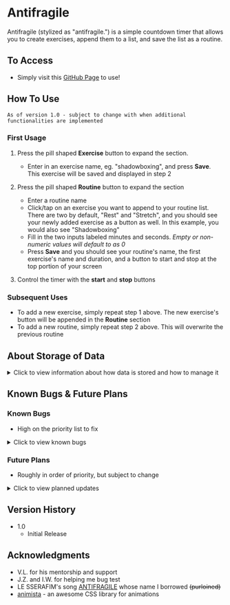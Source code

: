 # Antifragile

Antifragile (stylized as "antifragile.") is a simple countdown timer that allows you to create exercises, append them to a list, and save the list as a routine.

## To Access

* Simply visit this [GitHub Page](https://sherwin-leung.github.io/antifragile/) to use!

## How To Use

`As of version 1.0 - subject to change with when additional functionalities are implemented`

### First Usage

1. Press the pill shaped **Exercise** button to expand the section.
   * Enter in an exercise name, eg. "shadowboxing", and press **Save**. This exercise will be saved and displayed in step 2

2. Press the pill shaped **Routine** button to expand the section
   * Enter a routine name
   * Click/tap on an exercise you want to append to your routine list. There are two by default, "Rest" and "Stretch", and you should see your newly added exercise as a button as well. In this example, you would also see "Shadowboxing"
   * Fill in the two inputs labeled minutes and seconds. _Empty or non-numeric values will default to as 0_
   * Press **Save** and you should see your routine's name, the first exercise's name and duration, and a button to start and stop at the top portion of your screen
3. Control the timer with the **start** and **stop** buttons

### Subsequent Uses

* To add a new exercise, simply repeat step 1 above. The new exercise's button will be appended in the **Routine** section
* To add a new routine, simply repeat step 2 above. This will overwrite the previous routine

## About Storage of Data

<details>
  
<summary>Click to view information about how data is stored and how to manage it</summary>

There is currently no database storage associated with this app. Exercises and routines are stored in the user's device's **local storage**.

While state and exercises/routines persist through each visit, be aware that they _will_ be deleted if a user manually clears their cookies/site data on a **desktop** or **mobile**.

There may be a case where users may want to manually delete their data associated with Antifragile (nothing sensitive, just saved exercises/routines).

At the moment, there is no functionality to clear existing exerises on the timer, only the ability to add new ones. Additionally, currently creating a new routine only overwrites the previous one, and there is no ability to remove it.

There are plans to implement functionalities to allow users to delete existing exercises and routines in the future, but in the mean time, users using the [timer](https://sherwin-leung.github.io/antifragile/) can delete their associated data (and thus starting the timer with a fresh slate) with the following steps:

### Desktop

_On desktop, you can delete local storage for a site directly without erasing all your cookies._
1. Press **F12** to access dev tools
2. Click **Application** tab
3. Expand **Local storage** under _Storage_ category
4. Click **https://sherwin-leung.github.io**
5. Click the **Ø** symbol next to the filter bar to clear all data

### Mobile

* Simply clear your browser's cookies/site data. ***Keep in mind that this will probably sign you out of any sites you've signed into on your phone's browser!***

</details>

## Known Bugs & Future Plans

### Known Bugs

* High on the priority list to fix

<details>

<summary>Click to view known bugs</summary>

* The ability to enter negative number in the input. For example, entering a duration of 1 minute but **-50** as the seconds will result in the timer showing as 01:-50 at first, but upon clicking the play button, the countdown will start properly at 00:10

* Similarly, entering any value over 59 in seconds will cause similar behaviors as above. Entering 0 minutes and **65** seconds will display as 00:65, but become 01:05 once the play button is clicked and will countdown properly

</details>

### Future Plans

* Roughly in order of priority, but subject to change
  
<details>

<summary>Click to view planned updates</summary>

* Implement visual feedback to the user to indicate successes when saving exercises/routines, or errors such as missing an exercise/routine name while saving

* Pause button
* Skip exercise button

* Sounds
* Mute button

* Option to add a "buffer countdown" between each exercise

* Display upcoming exercise's name
* Display how many exercises left in routine
* Highlight where the user progress

* Ability to delete exercises

* Ability to save multiple routines
* Ability to delete routines
* Ability to edit current routine

* Pin favorite exercises buttons to the top
* Sort excercise buttons by alphabetical order

</details>

## Version History

* 1.0
   * Initial Release

## Acknowledgments

* V.L. for his mentorship and support
* J.Z. and I.W. for helping me bug test
* LE SSERAFIM's song [ANTIFRAGILE](https://youtu.be/pyf8cbqyfPs) whose name I borrowed ~~(purloined)~~
* [animista](https://animista.net/) - an awesome CSS library for animations
